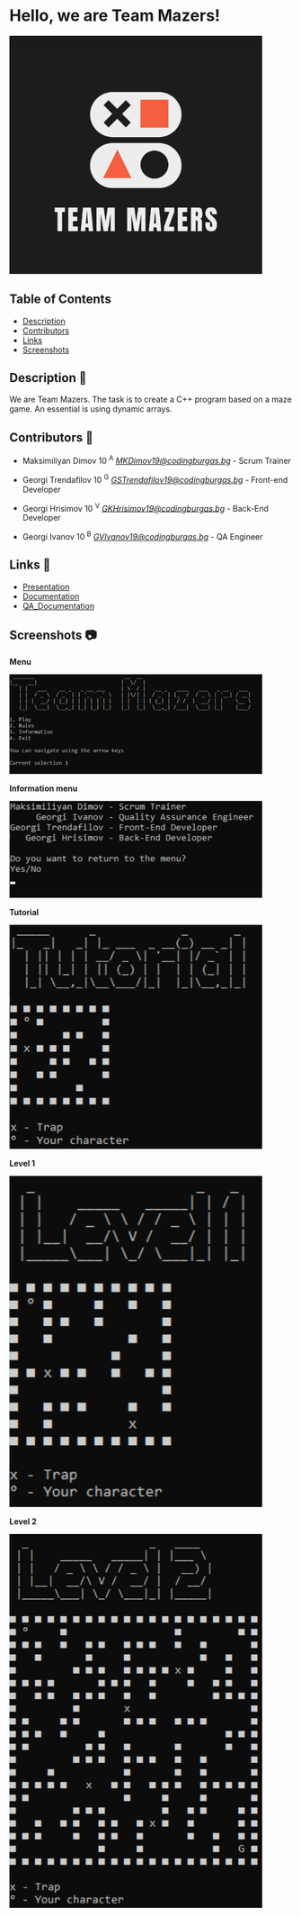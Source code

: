 # Hello, we are Team Mazers!

<img src="Pictures/mrtvdd.png" width="450px">

## Table of Contents

* [Description](#desc) 
* [Contributors](#contr)
* [Links](#link)
* [Screenshots](#scre)

## Description 📝
We are Team Mazers. The task is to create a C++ program based on a maze game. An essential is using dynamic arrays.

## Contributors 🧔

- Maksimiliyan Dimov 10 <sup>A</sup> *<MKDimov19@codingburgas.bg>* - Scrum Trainer

- Georgi Trendafilov 10 <sup>G</sup> *<GSTrendafilov19@codingburgas.bg>* - Front-end Developer

- Georgi Hrisimov 10 <sup>V</sup> *<GKHrisimov19@codingburgas.bg>* - Back-End Developer

- Georgi Ivanov 10 <sup>B</sup> *<GVIvanov19@codingburgas.bg>* - QA Engineer

## Links 🔗

* [Presentation](https://codingburgas-my.sharepoint.com/:p:/g/personal/mkdimov19_codingburgas_bg/EeHb7y2VZSpMnF44fvzgPfsBF2JEzJ1KqmRy9NLo_y5CVg?e=fQipz9)
* [Documentation](https://codingburgas-my.sharepoint.com/:w:/g/personal/mkdimov19_codingburgas_bg/EUJeRP2sSExPqqMEy0ubuiQB16rrfG9P-n-2nu_2p4k3uA?e=jThPbL)
* [QA_Documentation](https://codingburgas-my.sharepoint.com/:x:/g/personal/mkdimov19_codingburgas_bg/EQlULJr4gO5CmFOqBPDl1o4BR0I8nLmiHRc2o28-MOpjjg?e=3zP9cN)

## Screenshots 📷

**Menu**

<img src="Pictures/Screenshot_2.png" width="450px">



**Information menu**

<img src="Pictures/Screenshot_4.png" width="450px">



**Tutorial**

<img src="Pictures/Screenshot_1.png" width="450px">



**Level 1**

<img src="Pictures/Screenshot_3.png" width="450px">



**Level 2**

<img src="Pictures/Screenshot_5.png" width="450px">
